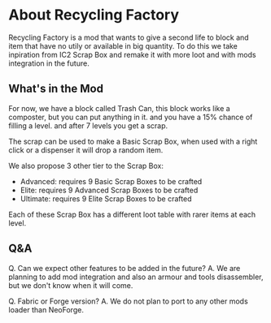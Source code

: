 # About Recycling Factory

Recycling Factory is a mod that wants to give a second life to block and item that have no utily or available in big quantity.
To do this we take inpiration from IC2 Scrap Box and remake it with more loot and with mods integration in the future.

## What's in the Mod

For now, we have a block called Trash Can, this block works like a composter, but you can put anything in it.
and you have a 15% chance of filling a level. and after 7 levels you get a scrap.

The scrap can be used to make a Basic Scrap Box, when used with a right click or a dispenser it will drop a random item.

We also propose 3 other tier to the Scrap Box:

- Advanced: requires 9 Basic Scrap Boxes to be crafted
- Elite: requires 9 Advanced Scrap Boxes to be crafted
- Ultimate: requires 9 Elite Scrap Boxes to be crafted

Each of these Scrap Box has a different loot table with rarer items at each level.

## Q&A

Q. Can we expect other features to be added in the future?
A. We are planning to add mod integration and also an armour and tools disassembler, but we don't know when it will come.

Q. Fabric or Forge version?
A. We do not plan to port to any other mods loader than NeoForge.
